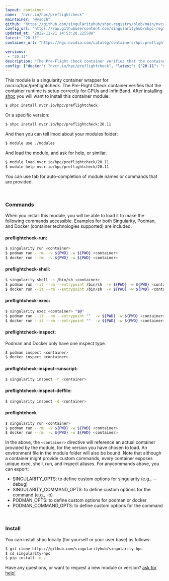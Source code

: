 ```yaml
---
layout: container
name:  "nvcr.io/hpc/preflightcheck"
maintainer: "@vsoch"
github: "https://github.com/singularityhub/shpc-registry/blob/main/nvcr.io/hpc/preflightcheck/container.yaml"
config_url: "https://raw.githubusercontent.com/singularityhub/shpc-registry/main/nvcr.io/hpc/preflightcheck/container.yaml"
updated_at: "2022-11-21 14:53:28.225588"
latest: "20.11"
container_url: "https://ngc.nvidia.com/catalog/containers/hpc:preflightcheck"

versions:
 - "20.11"
description: "The Pre-Flight Check container verifies that the container runtime is setup correctly for GPUs and InfiniBand."
config: {"docker": "nvcr.io/hpc/preflightcheck", "latest": {"20.11": "sha256:8aba0b9dd1c724cd2973ff288cf056f0aae84c3c3ef9dbccddaf4771356cc93e"}, "tags": {"20.11": "sha256:8aba0b9dd1c724cd2973ff288cf056f0aae84c3c3ef9dbccddaf4771356cc93e"}, "filter": ["21*"], "maintainer": "@vsoch", "url": "https://ngc.nvidia.com/catalog/containers/hpc:preflightcheck", "description": "The Pre-Flight Check container verifies that the container runtime is setup correctly for GPUs and InfiniBand.", "features": {"gpu": true}}
---
```


This module is a singularity container wrapper for nvcr.io/hpc/preflightcheck.
The Pre-Flight Check container verifies that the container runtime is setup correctly for GPUs and InfiniBand.
After [installing shpc](#install) you will want to install this container module:


```bash
$ shpc install nvcr.io/hpc/preflightcheck
```

Or a specific version:

```bash
$ shpc install nvcr.io/hpc/preflightcheck:20.11
```

And then you can tell lmod about your modules folder:

```bash
$ module use ./modules
```

And load the module, and ask for help, or similar.

```bash
$ module load nvcr.io/hpc/preflightcheck/20.11
$ module help nvcr.io/hpc/preflightcheck/20.11
```

You can use tab for auto-completion of module names or commands that are provided.

<br>

### Commands

When you install this module, you will be able to load it to make the following commands accessible.
Examples for both Singularity, Podman, and Docker (container technologies supported) are included.

#### preflightcheck-run:

```bash
$ singularity run <container>
$ podman run --rm  -v ${PWD} -w ${PWD} <container>
$ docker run --rm  -v ${PWD} -w ${PWD} <container>
```

#### preflightcheck-shell:

```bash
$ singularity shell -s /bin/sh <container>
$ podman run --it --rm --entrypoint /bin/sh  -v ${PWD} -w ${PWD} <container>
$ docker run --it --rm --entrypoint /bin/sh  -v ${PWD} -w ${PWD} <container>
```

#### preflightcheck-exec:

```bash
$ singularity exec <container> "$@"
$ podman run --it --rm --entrypoint ""  -v ${PWD} -w ${PWD} <container> "$@"
$ docker run --it --rm --entrypoint ""  -v ${PWD} -w ${PWD} <container> "$@"
```

#### preflightcheck-inspect:

Podman and Docker only have one inspect type.

```bash
$ podman inspect <container>
$ docker inspect <container>
```

#### preflightcheck-inspect-runscript:

```bash
$ singularity inspect -r <container>
```

#### preflightcheck-inspect-deffile:

```bash
$ singularity inspect -d <container>
```



#### preflightcheck

```bash
$ singularity run <container>
$ podman run --rm  -v ${PWD} -w ${PWD} <container>
$ docker run --rm  -v ${PWD} -w ${PWD} <container>
```


In the above, the `<container>` directive will reference an actual container provided
by the module, for the version you have chosen to load. An environment file in the
module folder will also be bound. Note that although a container
might provide custom commands, every container exposes unique exec, shell, run, and
inspect aliases. For anycommands above, you can export:

 - SINGULARITY_OPTS: to define custom options for singularity (e.g., --debug)
 - SINGULARITY_COMMAND_OPTS: to define custom options for the command (e.g., -b)
 - PODMAN_OPTS: to define custom options for podman or docker
 - PODMAN_COMMAND_OPTS: to define custom options for the command

<br>

### Install

You can install shpc locally (for yourself or your user base) as follows:

```bash
$ git clone https://github.com/singularityhub/singularity-hpc
$ cd singularity-hpc
$ pip install -e .
```

Have any questions, or want to request a new module or version? [ask for help!](https://github.com/singularityhub/singularity-hpc/issues)